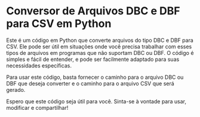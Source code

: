 # Conversor de Arquivos DBC e DBF para CSV em Python

Este é um código em Python que converte arquivos do tipo DBC e DBF para CSV. Ele pode ser útil em situações onde você precisa trabalhar com esses tipos de arquivos em programas que não suportam DBC ou DBF. O código é simples e fácil de entender, e pode ser facilmente adaptado para suas necessidades específicas.

Para usar este código, basta fornecer o caminho para o arquivo DBC ou DBF que deseja converter e o caminho para o arquivo CSV que será gerado.

Espero que este código seja útil para você. Sinta-se à vontade para usar, modificar e compartilhar!
